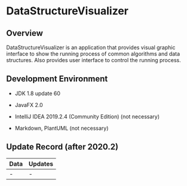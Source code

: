 # DataStructureVisualizer

## Overview

DataStructureVisualizer is an application that provides visual graphic interface to show the running process of common algorithms and data structures. Also provides user interface to control the running process.

## Development Environment

- JDK 1.8 update 60

- JavaFX 2.0

- IntelliJ IDEA 2019.2.4 (Community Edition) (not necessary)

- Markdown, PlantUML (not necessary)

## Update Record (after 2020.2)

| Data | Updates |
| :--- | :--- |
| - | - |